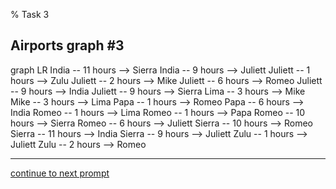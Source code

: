 % Task 3
## Airports graph #3
<div class="mermaid-access">
graph LR
  India -- 11 hours --> Sierra
  India -- 9 hours --> Juliett
  Juliett -- 1 hours --> Zulu
  Juliett -- 2 hours --> Mike
  Juliett -- 6 hours --> Romeo
  Juliett -- 9 hours --> India
  Juliett -- 9 hours --> Sierra
  Lima -- 3 hours --> Mike
  Mike -- 3 hours --> Lima
  Papa -- 1 hours --> Romeo
  Papa -- 6 hours --> India
  Romeo -- 1 hours --> Lima
  Romeo -- 1 hours --> Papa
  Romeo -- 10 hours --> Sierra
  Romeo -- 6 hours --> Juliett
  Sierra -- 10 hours --> Romeo
  Sierra -- 11 hours --> India
  Sierra -- 9 hours --> Juliett
  Zulu -- 1 hours --> Juliett
  Zulu -- 2 hours --> Romeo
</div>

---

[continue to next prompt](./task4prompt.html)

<!-- Required scripts for MermaidAccess -->
<script src="https://combinatronics.com/mermaid-js/mermaid/release/8.8.4/dist/mermaid.min.js"></script>
<script src="mermaid-access-elm.js"></script>
<script src="mermaid-access.js"></script>
<script>
mermaidAccess.go(mermaidAccess.textMode, mermaidAccess.displayAccessibleOnly)
</script>
    